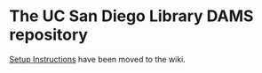 # The UC San Diego Library DAMS repository

[Setup Instructions](/ucsdlib/damsprivate/wiki/Setup) have been moved to the wiki.
